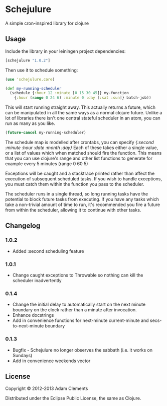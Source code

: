 # Schejulure

A simple cron-inspired library for clojure

## Usage

Include the library in your leiningen project dependencies:

```clojure
[schejulure "1.0.2"]
```

Then use it to schedule something:

```clojure
(use 'schejulure.core)

(def my-running-scheduler
  (schedule {:hour 12 :minute [0 15 30 45]} my-function
    {:hour (range 0 24 6) :minute 0 :day [:sat :sun]} batch-job))
```

This will start running straight away. This actually returns a future, which can be manipulated in all the same ways as a normal clojure future. Unlike a lot of libraries there isn't one central stateful scheduler in an atom, you can run as many as you like.

```clojure
(future-cancel my-running-scheduler)
```

The schedule map is modelled after crontabs, you can specify _{:second :minute :hour :date :month :day}_
Each of these takes either a single value, or a list of values which when matched should fire the function. This means that you can use clojure's range and other list functions to generate for example every 5 minutes (range 0 60 5)

Exceptions will be caught and a stacktrace printed rather than affect
the execution of subsequent scheduled tasks. If you wish to handle
exceptions, you must catch them within the function you pass to the
scheduler.

The scheduler runs in a single thread, so long running tasks have the
potential to block future tasks from executing. If you have any tasks
which take a non-trivial amount of time to run, it's recommended you
fire a future from within the scheduler, allowing it to continue with
other tasks.

## Changelog

### 1.0.2
* Added :second scheduling feature

### 1.0.1
* Change caught exceptions to Throwable so nothing can kill the scheduler inadvertently

### 0.1.4

* Change the initial delay to automatically start on the next minute boundary on the clock rather than a minute after invocation.
* Enhance docstrings
* Add in convenience functions for next-minute current-minute and secs-to-next-minute boundary

### 0.1.3

* Bugfix - Schejulure no longer observes the sabbath (i.e. it works on Sundays)
* Add in convenience weekends vector

## License

Copyright © 2012-2013 Adam Clements

Distributed under the Eclipse Public License, the same as Clojure.
